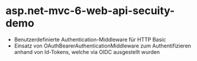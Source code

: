 # asp.net-mvc-6-web-api-secuity-demo

- Benutzerdefinierte Authentication-Middleware für HTTP Basic
- Einsatz von OAuthBearerAuthenticationMiddleware zum Authentifizieren anhand von Id-Tokens, welche via OIDC ausgestellt wurden
